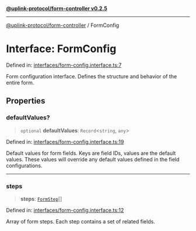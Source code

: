 [**@uplink-protocol/form-controller v0.2.5**](../README.md)

***

[@uplink-protocol/form-controller](../globals.md) / FormConfig

# Interface: FormConfig

Defined in: [interfaces/form-config.interface.ts:7](https://github.com/jmkcoder/uplink-protocol-form-controller/blob/dd3b5a64ac66f6e3d93aa3a73dfcfe7109a8afc2/src/interfaces/form-config.interface.ts#L7)

Form configuration interface.
Defines the structure and behavior of the entire form.

## Properties

### defaultValues?

> `optional` **defaultValues**: `Record`\<`string`, `any`\>

Defined in: [interfaces/form-config.interface.ts:19](https://github.com/jmkcoder/uplink-protocol-form-controller/blob/dd3b5a64ac66f6e3d93aa3a73dfcfe7109a8afc2/src/interfaces/form-config.interface.ts#L19)

Default values for form fields.
Keys are field IDs, values are the default values.
These values will override any default values defined in the field configurations.

***

### steps

> **steps**: [`FormStep`](FormStep.md)[]

Defined in: [interfaces/form-config.interface.ts:12](https://github.com/jmkcoder/uplink-protocol-form-controller/blob/dd3b5a64ac66f6e3d93aa3a73dfcfe7109a8afc2/src/interfaces/form-config.interface.ts#L12)

Array of form steps.
Each step contains a set of related fields.
